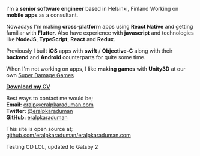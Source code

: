 I'm a **senior software engineer** based in Helsinki, Finland Working on **mobile apps** as a consultant.  

Nowadays I'm making **cross-platform** apps using **React Native** and getting familiar with **Flutter**. Also have experience with **javascript** and technologies like **NodeJS**, **TypeScript**, **React** and **Redux**.  

Previously I built **iOS** apps with **swift** / **Objective-C** along with their **backend** and **Android** counterparts for quite some time.  

When I'm not working on apps, I like **making games** with **Unity3D** at our own [Super Damage Games](http://superdamage.com)  

**[Download my CV](https://eralpkaraduman.github.io/cv/)**  

Best ways to contact me would be;  
**Email:** [eralp@eralpkaraduman.com](mailto:eralp@eralpkaraduman.com)  
**Twitter:** [@eralpkaraduman](http://twitter.com/eralpkaraduman)  
**GitHub:** [eralpkaraduman](http://github.com/eralpkaraduman)  
  
This site is open source at;  
[github.com/eralpkaraduman/eralpkaraduman.com](https://github.com/eralpkaraduman/eralpkaraduman.com)

Testing CD LOL, updated to Gatsby 2
